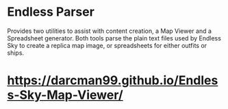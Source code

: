 # Endless Parser
Provides two utilities to assist with content creation, a Map Viewer and a Spreadsheet generator. Both tools parse the plain text files used by Endless Sky to create a replica map image, or spreadsheets for either outfits or ships.

# https://darcman99.github.io/Endless-Sky-Map-Viewer/
